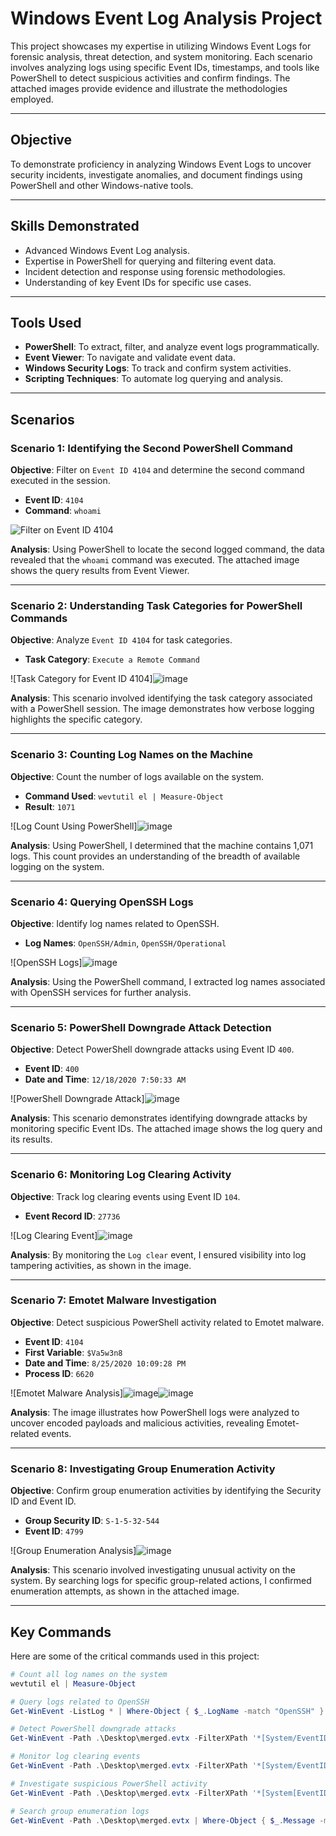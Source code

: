 # Windows Event Log Analysis Project

This project showcases my expertise in utilizing Windows Event Logs for forensic analysis, threat detection, and system monitoring. Each scenario involves analyzing logs using specific Event IDs, timestamps, and tools like PowerShell to detect suspicious activities and confirm findings. The attached images provide evidence and illustrate the methodologies employed.

---

## Objective

To demonstrate proficiency in analyzing Windows Event Logs to uncover security incidents, investigate anomalies, and document findings using PowerShell and other Windows-native tools.

---

## Skills Demonstrated

- Advanced Windows Event Log analysis.
- Expertise in PowerShell for querying and filtering event data.
- Incident detection and response using forensic methodologies.
- Understanding of key Event IDs for specific use cases.

---

## Tools Used

- **PowerShell**: To extract, filter, and analyze event logs programmatically.
- **Event Viewer**: To navigate and validate event data.
- **Windows Security Logs**: To track and confirm system activities.
- **Scripting Techniques**: To automate log querying and analysis.

---

## Scenarios

### **Scenario 1: Identifying the Second PowerShell Command**

**Objective**: Filter on `Event ID 4104` and determine the second command executed in the session.  
- **Event ID**: `4104`
- **Command**: `whoami`

![Filter on Event ID 4104](https://github.com/user-attachments/assets/2820c130-8443-49cf-b708-3c0405c2fe01)


**Analysis**: Using PowerShell to locate the second logged command, the data revealed that the `whoami` command was executed. The attached image shows the query results from Event Viewer.

---

### **Scenario 2: Understanding Task Categories for PowerShell Commands**

**Objective**: Analyze `Event ID 4104` for task categories.  
- **Task Category**: `Execute a Remote Command`

![Task Category for Event ID 4104]![image](https://github.com/user-attachments/assets/d9c46f14-4a08-4ce7-9757-980085df4c1f)


**Analysis**: This scenario involved identifying the task category associated with a PowerShell session. The image demonstrates how verbose logging highlights the specific category.

---

### **Scenario 3: Counting Log Names on the Machine**

**Objective**: Count the number of logs available on the system.  
- **Command Used**: `wevtutil el | Measure-Object`
- **Result**: `1071`

![Log Count Using PowerShell]![image](https://github.com/user-attachments/assets/9e2bf8a4-0cf6-4e3f-bbc0-ad6f07e89ee1)


**Analysis**: Using PowerShell, I determined that the machine contains 1,071 logs. This count provides an understanding of the breadth of available logging on the system.

---

### **Scenario 4: Querying OpenSSH Logs**

**Objective**: Identify log names related to OpenSSH.  
- **Log Names**: `OpenSSH/Admin`, `OpenSSH/Operational`

![OpenSSH Logs]![image](https://github.com/user-attachments/assets/b68f97f6-505e-427a-a74b-3f53f73d1985)


**Analysis**: Using the PowerShell command, I extracted log names associated with OpenSSH services for further analysis.

---

### **Scenario 5: PowerShell Downgrade Attack Detection**

**Objective**: Detect PowerShell downgrade attacks using Event ID `400`.  
- **Event ID**: `400`
- **Date and Time**: `12/18/2020 7:50:33 AM`

![PowerShell Downgrade Attack]![image](https://github.com/user-attachments/assets/1d0f7ade-1e79-4899-8c91-da6da542a6a3)


**Analysis**: This scenario demonstrates identifying downgrade attacks by monitoring specific Event IDs. The attached image shows the log query and its results.

---

### **Scenario 6: Monitoring Log Clearing Activity**

**Objective**: Track log clearing events using Event ID `104`.  
- **Event Record ID**: `27736`

![Log Clearing Event]![image](https://github.com/user-attachments/assets/2be27d76-3d28-4ac5-a546-963ea838e82a)


**Analysis**: By monitoring the `Log clear` event, I ensured visibility into log tampering activities, as shown in the image.

---

### **Scenario 7: Emotet Malware Investigation**

**Objective**: Detect suspicious PowerShell activity related to Emotet malware.  
- **Event ID**: `4104`
- **First Variable**: `$Va5w3n8`
- **Date and Time**: `8/25/2020 10:09:28 PM`
- **Process ID**: `6620`

![Emotet Malware Analysis]![image](https://github.com/user-attachments/assets/2b32ef6d-b019-4388-82e1-55f8ddfaffb4)![image](https://github.com/user-attachments/assets/65fbb1e3-05da-4a31-827b-e04e3e084b23)



**Analysis**: The image illustrates how PowerShell logs were analyzed to uncover encoded payloads and malicious activities, revealing Emotet-related events.

---

### **Scenario 8: Investigating Group Enumeration Activity**

**Objective**: Confirm group enumeration activities by identifying the Security ID and Event ID.  
- **Group Security ID**: `S-1-5-32-544`
- **Event ID**: `4799`

![Group Enumeration Analysis]![image](https://github.com/user-attachments/assets/c01da7c9-cd1b-4156-897b-6b8524b8a035)


**Analysis**: This scenario involved investigating unusual activity on the system. By searching logs for specific group-related actions, I confirmed enumeration attempts, as shown in the attached image.

---

## Key Commands

Here are some of the critical commands used in this project:

```powershell
# Count all log names on the system
wevtutil el | Measure-Object

# Query logs related to OpenSSH
Get-WinEvent -ListLog * | Where-Object { $_.LogName -match "OpenSSH" }

# Detect PowerShell downgrade attacks
Get-WinEvent -Path .\Desktop\merged.evtx -FilterXPath '*[System/EventID=400]' -MaxEvents 10

# Monitor log clearing events
Get-WinEvent -Path .\Desktop\merged.evtx -FilterXPath '*[System/EventID=104]' -MaxEvents 10 | Select-Object RecordId

# Investigate suspicious PowerShell activity
Get-WinEvent -Path .\Desktop\merged.evtx -FilterXPath '*[System[EventID=4104]]' -MaxEvents 1 | Select-Object -Property Id, ProcessId, TimeCreated, Message

# Search group enumeration logs
Get-WinEvent -Path .\Desktop\merged.evtx | Where-Object { $_.Message -match "S-1-5-32-544" } | Select-Object TimeCreated, Id, Message
